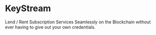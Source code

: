 # KeyStream
Lend / Rent Subscription Services Seamlessly on the Blockchain without ever having to give out your own credentials.
